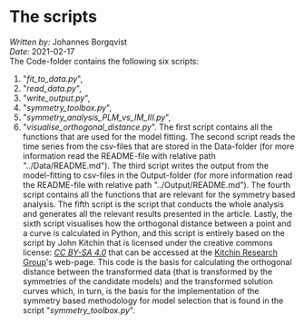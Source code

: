 # The scripts
*Written by:* Johannes Borgqvist<br>
*Date:* 2021-02-17<br>
The Code-folder contains the following six scripts: 

1. "*fit\_to\_data.py*",
2. "*read\_data.py*",
3. "*write\_output.py*",
4. "*symmetry\_toolbox.py*",
5. "*symmetry\_analysis\_PLM\_vs\_IM\_III.py*",
6. "*visualise\_orthogonal\_distance.py*".
The first script contains all the functions that are used for the model fitting. The second script reads the time series from the csv-files that are stored in the Data-folder (for more information read the README-file with relative path "../Data/README.md"). The third script writes the output from the model-fitting to csv-files in the Output-folder (for more information read the README-file with relative path "../Output/README.md"). The fourth script contains all the functions that are relevant for the symmetry based analysis. The fifth script is the script that conducts the whole analysis and generates all the relevant results presented in the article. Lastly, the sixth script visualises how the orthogonal distance between a point and a curve is calculated in Python, and this script is entirely based on the script by John Kitchin that is licensed under the creative commons license: [*CC BY-SA 4.0*](https://creativecommons.org/licenses/by-sa/4.0/deed.en_US#) that can be accessed at the [Kitchin Research Group](https://kitchingroup.cheme.cmu.edu/blog/2013/02/14/Find-the-minimum-distance-from-a-point-to-a-curve/)'s web-page. This code is the basis for calculating the orthogonal distance between the transformed data (that is transformed by the symmetries of the candidate models) and the transformed solution curves which, in turn, is the basis for the implementation of the symmetry based methodology for model selection that is found in the script "*symmetry\_toolbox.py*". 

